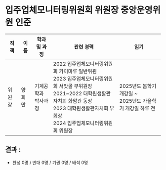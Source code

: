 입주업체모니터링위원회 위원장 중앙운영위원 인준
===

| 직책 | 이름 | 학과 및 과정 | 관련 경력 | 임기 |
|---|---|---|---|---|
| 위원장 | 양희만 |기계공학과  <br> 박사과정 | 2022 입주업체모니터링위원회 카이마루 일반위원 <br> 2023 입주업체모니터링위원회 서맛골 부위원장  <br> 2021~2022 대학원생활관자치회 화암관 동장  <br> 2023 대학원생활관자치회 부회장  <br> 2024 입주업체모니터링위원회 위원장 | 2025년도 봄학기 개강일 ~  <br> 2025년도 가을학기 개강일 하루 전 | 

## 결과 :
- 찬성 0명 / 반대 0명 / 기권 0명 / 배석 0명
